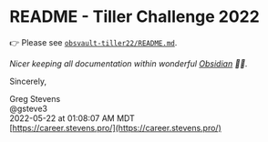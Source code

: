 # README - Tiller Challenge 2022

👉 Please see [`obsvault-tiller22/README.md`](obsvault-tiller22/README.md).

_Nicer keeping all documentation within wonderful [Obsidian](https://obsidian.md) 👩‍🏭._

Sincerely,

Greg Stevens
<br>@gsteve3
<br>2022-05-22 at 01:08:07 AM MDT
<br>[https://career.stevens.pro/](https://career.stevens.pro/)